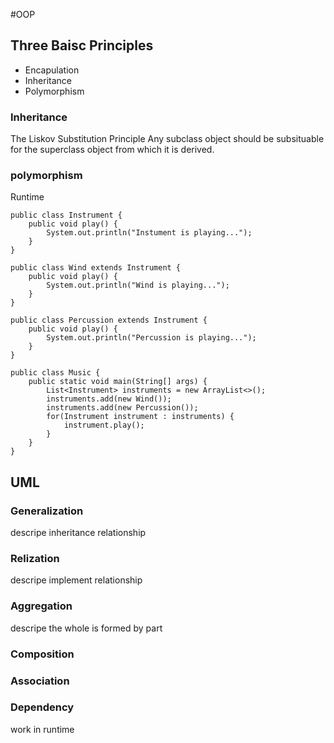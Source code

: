 #OOP
## Three Baisc Principles
- Encapulation
- Inheritance
- Polymorphism

### Inheritance
The Liskov Substitution Principle
Any subclass object should be subsituable for the superclass object from which
it is derived.

### polymorphism
Runtime
```
public class Instrument {
    public void play() {
        System.out.println("Instument is playing...");
    }
}

public class Wind extends Instrument {
    public void play() {
        System.out.println("Wind is playing...");
    }
}

public class Percussion extends Instrument {
    public void play() {
        System.out.println("Percussion is playing...");
    }
}

public class Music {
    public static void main(String[] args) {
        List<Instrument> instruments = new ArrayList<>();
        instruments.add(new Wind());
        instruments.add(new Percussion());
        for(Instrument instrument : instruments) {
            instrument.play();
        }
    }
}
```
## UML
### Generalization
descripe inheritance relationship
### Relization
descripe implement relationship
### Aggregation
descripe the whole is formed by part
### Composition
### Association
### Dependency
work in runtime



